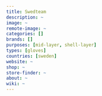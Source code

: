 ```yaml
---
title: Swedteam
description: ~
image: ~
remote-image: ~
categories: []
brands: []
purposes: [mid-layer, shell-layer]
types: [gloves]
countries: [sweden]
website: ~
shop: ~
store-finder: ~
about: ~
wiki: ~
---
```

